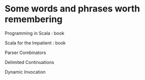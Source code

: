 # Some words and phrases worth remembering

Programming in Scala
: book

Scala for the Impatient
: book

Parser Combinators

Delimited Continuations

Dynamic Invocation
